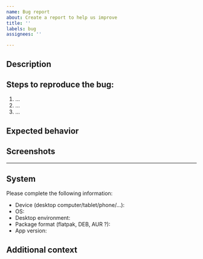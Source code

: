 ```yaml
---
name: Bug report
about: Create a report to help us improve
title: ''
labels: bug
assignees: ''

---
```


## Description

<!--Describe the bug, clearly and concisely-->

## Steps to reproduce the bug:

1. ...
2. ...
3. ...

## Expected behavior

<!--A clear and concise description of what you expected to happen.-->

## Screenshots

<!--If applicable, add screenshots to help explain your problem.-->

----

## System

Please complete the following information:

- Device (desktop computer/tablet/phone/...):
- OS: 
- Desktop environment:
- Package format (flatpak, DEB, AUR ?):
- App version:

## Additional context

<!--Add any other context about the problem here.-->
